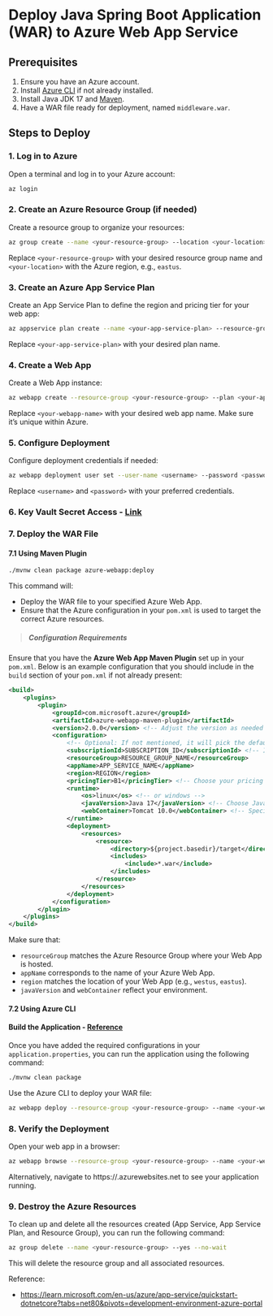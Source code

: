 # Deploy Java Spring Boot Application (WAR) to Azure Web App Service

## Prerequisites

1. Ensure you have an Azure account.
2. Install [Azure CLI](https://docs.microsoft.com/cli/azure/install-azure-cli) if not already installed.
3. Install Java JDK 17 and [Maven](https://maven.apache.org/install.html).
4. Have a WAR file ready for deployment, named `middleware.war`.


## Steps to Deploy

### 1. **Log in to Azure**

Open a terminal and log in to your Azure account:
```bash
az login
```

### 2. Create an Azure Resource Group (if needed)
Create a resource group to organize your resources:
```bash
az group create --name <your-resource-group> --location <your-location>
```
Replace `<your-resource-group>` with your desired resource group name and `<your-location>` with the Azure region, e.g., `eastus`.

### 3. Create an Azure App Service Plan
Create an App Service Plan to define the region and pricing tier for your web app:

```bash
az appservice plan create --name <your-app-service-plan> --resource-group <your-resource-group> --sku B1 --is-linux
```
Replace `<your-app-service-plan>` with your desired plan name.

### 4. Create a Web App
Create a Web App instance:

```bash
az webapp create --resource-group <your-resource-group> --plan <your-app-service-plan> --name <your-webapp-name> --runtime "JAVA|17-java17" --deployment-local-git
```
Replace `<your-webapp-name>` with your desired web app name. Make sure it’s unique within Azure.

### 5. Configure Deployment
Configure deployment credentials if needed:

```bash
az webapp deployment user set --user-name <username> --password <password>
```
Replace `<username>` and `<password>` with your preferred credentials.

### 6. Key Vault Secret Access - [Link](../backend/app_service.md#6-key-vault-secret-access)

### 7. Deploy the WAR File

#### 7.1 Using Maven Plugin
```bash
./mvnw clean package azure-webapp:deploy
```

This command will:
* Deploy the WAR file to your specified Azure Web App.
* Ensure that the Azure configuration in your `pom.xml` is used to target the correct Azure resources.

> ##### Configuration Requirements
Ensure that you have the **Azure Web App Maven Plugin** set up in your `pom.xml`. Below is an example configuration that you should include in the `build` section of your `pom.xml` if not already present:

```xml
<build>
    <plugins>
        <plugin>
            <groupId>com.microsoft.azure</groupId>
            <artifactId>azure-webapp-maven-plugin</artifactId>
            <version>2.0.0</version> <!-- Adjust the version as needed -->
            <configuration>
                <!-- Optional: If not mentioned, it will pick the default subscription -->
                <subscriptionId>SUBSCRIPTION_ID</subscriptionId> <!-- If it is not mentioned it will pick default -->
                <resourceGroup>RESOURCE_GROUP_NAME</resourceGroup>
                <appName>APP_SERVICE_NAME</appName>
                <region>REGION</region>
                <pricingTier>B1</pricingTier> <!-- Choose your pricing tier -->
                <runtime>
                    <os>linux</os> <!-- or windows -->
                    <javaVersion>Java 17</javaVersion> <!-- Choose Java version -->
                    <webContainer>Tomcat 10.0</webContainer> <!-- Specify Tomcat version -->
                </runtime>
                <deployment>
                    <resources>
                        <resource>
                            <directory>${project.basedir}/target</directory>
                            <includes>
                                <include>*.war</include>
                            </includes>
                        </resource>
                    </resources>
                </deployment>
            </configuration>
        </plugin>
    </plugins>
</build>

```

Make sure that:

* `resourceGroup` matches the Azure Resource Group where your Web App is hosted.
* `appName` corresponds to the name of your Azure Web App.
* `region` matches the location of your Web App (e.g., `westus`, `eastus`).
* `javaVersion` and `webContainer` reflect your environment.


#### 7.2 Using Azure CLI

#### Build the Application - [Reference](env_variables.md)
Once you have added the required configurations in your `application.properties`, you can run the application using the following command:

```bash
./mvnw clean package
```

Use the Azure CLI to deploy your WAR file:

```bash
az webapp deploy --resource-group <your-resource-group> --name <your-webapp-name> --src-path ./target/backend.war --type war --async true
```

### 8. Verify the Deployment
Open your web app in a browser:

```bash
az webapp browse --resource-group <your-resource-group> --name <your-webapp-name>
```

Alternatively, navigate to https://<your-webapp-name>.azurewebsites.net to see your application running.

### 9. Destroy the Azure Resources
To clean up and delete all the resources created (App Service, App Service Plan, and Resource Group), you can run the following command:

```bash
az group delete --name <your-resource-group> --yes --no-wait
```
This will delete the resource group and all associated resources.


Reference:
* https://learn.microsoft.com/en-us/azure/app-service/quickstart-dotnetcore?tabs=net80&pivots=development-environment-azure-portal
